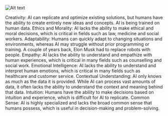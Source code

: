 

![Alt text](image.png)


Creativity: AI can replicate and optimize existing solutions, but humans have the ability to create entirely new ideas and concepts. AI is being trained on human data.
Ethics and Morality: AI lacks the ability to make ethical and moral decisions, which is critical in fields such as law, medicine and social workers.
Adaptability: Humans can quickly adapt to changing situations and environments, whereas AI may struggle without prior programming or training. A couple of years back, Elon Musk had to replace robots with people. 
Empathy: AI lacks the ability to understand and empathize with human experiences, which is critical in many fields such as counselling and social work.
Emotional Intelligence: AI lacks the ability to understand and interpret human emotions, which is critical in many fields such as healthcare and customer service.
Contextual Understanding: AI only knows as much as the data it is provided. While AI can process vast amounts of data, it often lacks the ability to understand the context and meaning behind that data.
Intuition: Humans have the ability to make decisions based on intuition and experience, which is difficult for AI to replicate.
Common Sense: AI is highly specialized and lacks the broad common sense that humans possess, which is useful in decision-making and problem-solving.

